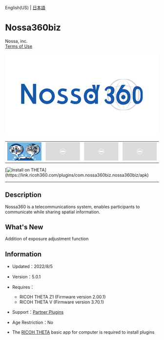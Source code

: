English(US) | [日本語](README.ja.md)

# Nossa360biz
Nossa, inc.  
[Terms of Use](https://nossa360biz.com/plugin_term)

<div align="center">
 <img src="1.png">

 <table>
  <tr>
   <td><img src="2.png"></td>
   <td><img src="../../resources/common/img/noimg.png"></td>
   <td><img src="../../resources/common/img/noimg.png"></td>
   <td><img src="../../resources/common/img/noimg.png"></td>
  </tr>
 </table>
</div>

[![Install on THETA](https://assets.ricoh360.com/image/upload/v1/front/theta/install-button.svg?)](https://link.ricoh360.com/plugins/com.nossa360biz.nossa360biz/apk)

***

## Description
Nossa360 is a telecommunications system, enables participants to communicate while sharing spatial information.

## What's New
Addition of exposure adjustment function

## Information
  * Updated：2022/8/5
  * Version：5.0.1
  * Requires：
    * RICOH THETA Z1 (Firmware version 2.00.1)
    * RICOH THETA V (Firmware version 3.70.1)
  * Support：[Partner Plugins](https://nossa360biz.com/support)
  * Age Restriction：No

* The [RICOH THETA](https://theta360.com/ja/about/application/pc.html#app-detail-01) basic app for computer is required to install plugins
